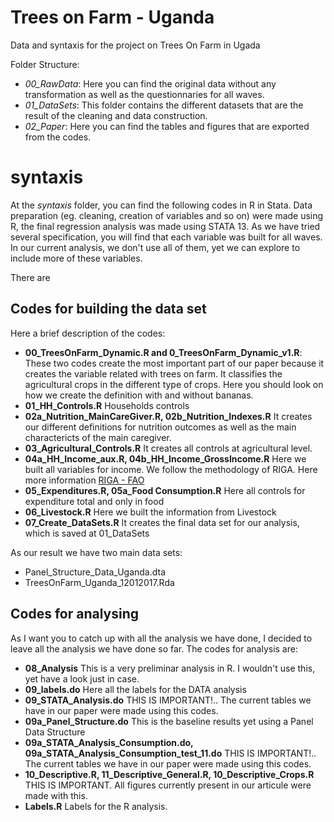 # Trees on Farm - Uganda

Data and syntaxis for the project on Trees On Farm in Ugada

Folder Structure:
  - *00_RawData*: Here you can find the original data without any transformation as well as the questionnaries for all waves.
  - *01_DataSets*: This folder contains the different datasets that are the result of the cleaning and data construction.
  - *02_Paper*: Here you can find the tables and figures that are exported from the codes.
 
 # syntaxis
  
At the *syntaxis* folder, you can find the following codes in R in Stata. Data preparation (eg. cleaning, creation of variables and so on) were made using R, the final regression analysis was made using STATA 13. As we have tried several specification, you will find that each variable was built for all waves. In our current analysis, we don't use all of them, yet we can explore to include more of these variables.
  
  There are 
  
  ## Codes for building the data set
  
 Here a brief description of the codes:
  - **00_TreesOnFarm_Dynamic.R and 0_TreesOnFarm_Dynamic_v1.R**: These two codes create the most important part of our paper because it creates the variable related with trees on farm. It classifies the agricultural crops in the different type of crops. Here you should look on how we create the definition with and without bananas.
  - **01_HH_Controls.R** Households controls
  - **02a_Nutrition_MainCareGiver.R, 02b_Nutrition_Indexes.R** It creates our different definitions for nutrition outcomes as well as the main charactericts of the main caregiver.
  - **03_Agricultural_Controls.R** It creates all controls at agricultural level.
  - **04a_HH_Income_aux.R, 04b_HH_Income_GrossIncome.R** Here we built all variables for income. We follow the methodology of 
  RIGA. Here more information [RIGA - FAO](http://www.fao.org/economic/riga/riga-database/en/)
  - **05_Expenditures.R, 05a_Food Consumption.R** Here all controls for expenditure total and only in food
  - **06_Livestock.R** Here we built the information from Livestock
  - **07_Create_DataSets.R** It creates the final data set for our analysis, which is saved at 01_DataSets

As our result we have two main data sets:
  - Panel_Structure_Data_Uganda.dta
  - TreesOnFarm_Uganda_12012017.Rda

  ## Codes for analysing

As I want you to catch up with all the analysis we have done, I decided to leave all the analysis we have done so far. The codes for analysis are:
  - **08_Analysis** This is a very preliminar analysis in R. I wouldn't use this, yet have a look just in case.
  - **09_labels.do** Here all the labels for the DATA analysis
  - **09_STATA_Analysis.do** THIS IS IMPORTANT!.. The current tables we have in our paper were made using this codes.
  - **09a_Panel_Structure.do** This is the baseline results yet using a Panel Data Structure
  - **09a_STATA_Analysis_Consumption.do, 09a_STATA_Analysis_Consumption_test_11.do** THIS IS IMPORTANT!.. The current tables we have in our paper were made using this codes.
  - **10_Descriptive.R, 11_Descriptive_General.R, 10_Descriptive_Crops.R** THIS IS IMPORTANT. All figures currently present in our articule were made with this.
  - **Labels.R** Labels for the R analysis.








  

